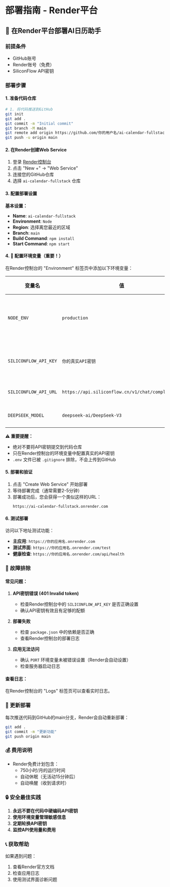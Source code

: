 # 部署指南 - Render平台

## 🚀 在Render平台部署AI日历助手

### 前提条件
- GitHub账号
- Render账号（免费）
- SiliconFlow API密钥

### 部署步骤

#### 1. 准备代码仓库
```bash
# 1. 将代码推送到GitHub
git init
git add .
git commit -m "Initial commit"
git branch -M main
git remote add origin https://github.com/你的用户名/ai-calendar-fullstack.git
git push -u origin main
```

#### 2. 在Render创建Web Service

1. 登录 [Render控制台](https://dashboard.render.com/)
2. 点击 "New +" → "Web Service"
3. 连接您的GitHub仓库
4. 选择 `ai-calendar-fullstack` 仓库

#### 3. 配置部署设置

**基本设置：**
- **Name**: `ai-calendar-fullstack`
- **Environment**: `Node`
- **Region**: 选择离您最近的区域
- **Branch**: `main`
- **Build Command**: `npm install`
- **Start Command**: `npm start`

#### 4. 🔑 配置环境变量（重要！）

在Render控制台的 "Environment" 标签页中添加以下环境变量：

| 变量名 | 值 | 说明 |
|--------|-----|------|
| `NODE_ENV` | `production` | 生产环境标识 |
| `SILICONFLOW_API_KEY` | `你的真实API密钥` | ⚠️ 必须配置 |
| `SILICONFLOW_API_URL` | `https://api.siliconflow.cn/v1/chat/completions` | API端点 |
| `DEEPSEEK_MODEL` | `deepseek-ai/DeepSeek-V3` | AI模型 |

**⚠️ 重要提醒：**
- 绝对不要将API密钥提交到代码仓库
- 只在Render控制台的环境变量中配置真实的API密钥
- `.env` 文件已被 `.gitignore` 排除，不会上传到GitHub

#### 5. 部署和验证

1. 点击 "Create Web Service" 开始部署
2. 等待部署完成（通常需要2-5分钟）
3. 部署成功后，您会获得一个类似这样的URL：
   ```
   https://ai-calendar-fullstack.onrender.com
   ```

#### 6. 测试部署

访问以下地址测试功能：
- **主应用**: `https://你的应用名.onrender.com`
- **测试界面**: `https://你的应用名.onrender.com/test`
- **健康检查**: `https://你的应用名.onrender.com/api/health`

### 🔧 故障排除

#### 常见问题：

1. **API密钥错误 (401 Invalid token)**
   - 检查Render控制台中的 `SILICONFLOW_API_KEY` 是否正确设置
   - 确认API密钥有效且有足够的配额

2. **部署失败**
   - 检查 `package.json` 中的依赖是否正确
   - 查看Render控制台的部署日志

3. **应用无法访问**
   - 确认 `PORT` 环境变量未被错误设置（Render会自动设置）
   - 检查服务器启动日志

#### 查看日志：
在Render控制台的 "Logs" 标签页可以查看实时日志。

### 🔄 更新部署

每次推送代码到GitHub的main分支，Render会自动重新部署：

```bash
git add .
git commit -m "更新功能"
git push origin main
```

### 💰 费用说明

- Render免费计划包含：
  - 750小时/月的运行时间
  - 自动休眠（无活动15分钟后）
  - 自动唤醒（收到请求时）

### 🔒 安全最佳实践

1. **永远不要在代码中硬编码API密钥**
2. **使用环境变量管理敏感信息**
3. **定期轮换API密钥**
4. **监控API使用量和费用**

### 📞 获取帮助

如果遇到问题：
1. 查看Render官方文档
2. 检查应用日志
3. 使用测试界面诊断问题